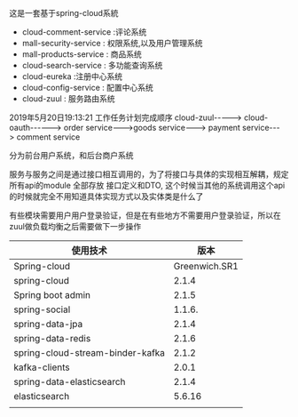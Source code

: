 
这是一套基于spring-cloud系統
- cloud-comment-service :评论系统
- mall-security-service : 权限系统,以及用户管理系统
- mall-products-service : 商品系统
- cloud-search-service : 多功能查询系统
- cloud-eureka  :注册中心系统
- cloud-config-service : 配置中心系统
- cloud-zuul :  服务路由系统

2019年5月20日19:13:21
工作任务计划完成顺序
cloud-zuul-----> cloud-oauth------> order service--->goods service---> payment service---> comment service

分为前台用户系统，和后台商户系统


服务与服务之间是通过接口相互调用的，为了将接口与具体的实现相互解耦，规定 所有api的module 全部存放 接口定义和DTO,
这个时候当其他的系统调用这个api的时候就完全不用知道具体实现方式以及实体类是什么了



有些模块需要用户用户登录验证，但是在有些地方不需要用户登录验证，所以在zuul做负载均衡之后需要做下一步操作


| 使用技术                     | 版本        |
| -------------------------------- | ------------- |
| Spring-cloud                     | Greenwich.SR1 |
| spring-cloud                     | 2.1.4         |
| Spring boot admin                | 2.1.5         |
| spring-social                    | 1.1.6.        |
| spring-data-jpa                  | 2.1.4         |
| spring-data-redis                | 2.1.6         |
| spring-cloud-stream-binder-kafka | 2.1.2         |
| kafka-clients                    | 2.0.1         |
| spring-data-elasticsearch        | 2.1.4         |
| elasticsearch                    | 5.6.16        |
|                                  |               |





